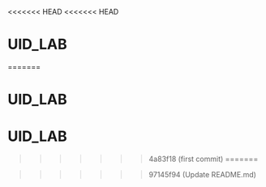 <<<<<<< HEAD
<<<<<<< HEAD
# UID_LAB
=======
# UID_LAB
# UID_LAB
>>>>>>> 4a83f18 (first commit)
=======

>>>>>>> 97145f94 (Update README.md)
